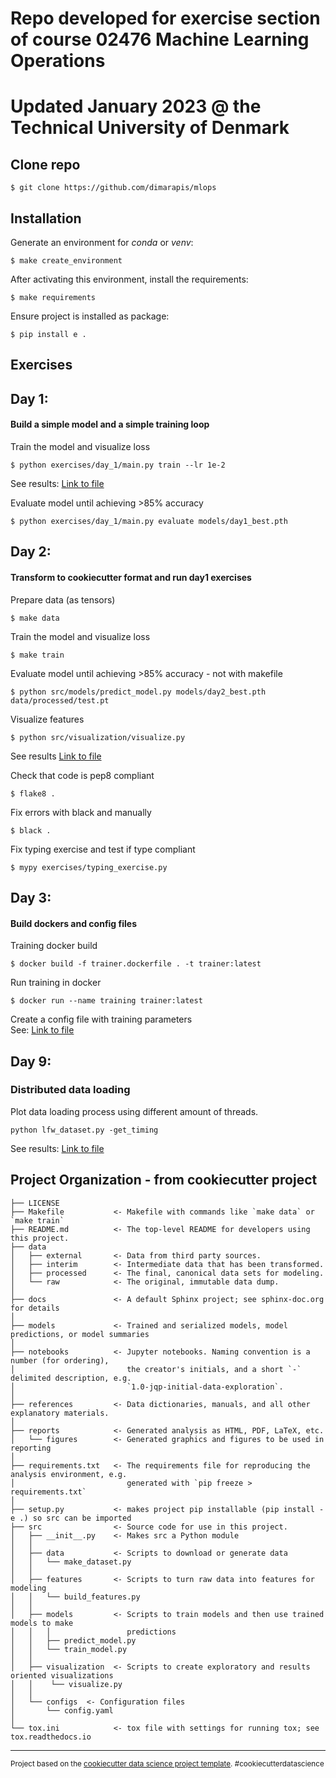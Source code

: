Repo developed for exercise section of course 02476 Machine Learning Operations
==============================
# Updated January 2023 @ the Technical University of Denmark
## Clone repo
```shell
$ git clone https://github.com/dimarapis/mlops
```
## Installation
Generate an environment for *conda* or *venv*:
```shell
$ make create_environment
```
After activating this environment, install the requirements:
```shell
$ make requirements
```
Ensure project is installed as package:
```shell
$ pip install e .
```

## Exercises
## Day 1:
#### Build a simple model and a simple training loop

Train the model and visualize loss
```shell
$ python exercises/day_1/main.py train --lr 1e-2
```
See results: [Link to file](reports/figures/training_loss.png)

Evaluate model until achieving >85% accuracy
```shell
$ python exercises/day_1/main.py evaluate models/day1_best.pth
```
## Day 2:
#### Transform to cookiecutter format and run day1 exercises

Prepare data (as tensors)
```shell
$ make data
```

Train the model and visualize loss
```shell
$ make train
```

Evaluate model until achieving >85% accuracy - not with makefile
```shell
$ python src/models/predict_model.py models/day2_best.pth data/processed/test.pt
```

Visualize features
```shell
$ python src/visualization/visualize.py
```
See results [Link to file](reports/figures/visualize.png)

Check that code is pep8 compliant
```shell
$ flake8 .
```

Fix errors with black and manually
```shell
$ black .
```

Fix typing exercise and test if type compliant
```shell
$ mypy exercises/typing_exercise.py
```

## Day 3:
#### Build dockers and config files
Training docker build
```shell
$ docker build -f trainer.dockerfile . -t trainer:latest
```
Run training in docker
```shell
$ docker run --name training trainer:latest
```

Create a config file with training parameters
<br/>
See: [Link to file](src/configs/config.yaml)

## Day 9:
### Distributed data loading

Plot data loading process using different amount of threads.
```shell
python lfw_dataset.py -get_timing
```
See results: [Link to file](reports/figures/num_workers_more_aug.png)


Project Organization - from cookiecutter project
------------

    ├── LICENSE
    ├── Makefile           <- Makefile with commands like `make data` or `make train`
    ├── README.md          <- The top-level README for developers using this project.
    ├── data
    │   ├── external       <- Data from third party sources.
    │   ├── interim        <- Intermediate data that has been transformed.
    │   ├── processed      <- The final, canonical data sets for modeling.
    │   └── raw            <- The original, immutable data dump.
    │
    ├── docs               <- A default Sphinx project; see sphinx-doc.org for details
    │
    ├── models             <- Trained and serialized models, model predictions, or model summaries
    │
    ├── notebooks          <- Jupyter notebooks. Naming convention is a number (for ordering),
    │                         the creator's initials, and a short `-` delimited description, e.g.
    │                         `1.0-jqp-initial-data-exploration`.
    │
    ├── references         <- Data dictionaries, manuals, and all other explanatory materials.
    │
    ├── reports            <- Generated analysis as HTML, PDF, LaTeX, etc.
    │   └── figures        <- Generated graphics and figures to be used in reporting
    │
    ├── requirements.txt   <- The requirements file for reproducing the analysis environment, e.g.
    │                         generated with `pip freeze > requirements.txt`
    │
    ├── setup.py           <- makes project pip installable (pip install -e .) so src can be imported
    ├── src                <- Source code for use in this project.
    │   ├── __init__.py    <- Makes src a Python module
    │   │
    │   ├── data           <- Scripts to download or generate data
    │   │   └── make_dataset.py
    │   │
    │   ├── features       <- Scripts to turn raw data into features for modeling
    │   │   └── build_features.py
    │   │
    │   ├── models         <- Scripts to train models and then use trained models to make
    │   │   │                 predictions
    │   │   ├── predict_model.py
    │   │   └── train_model.py
    │   │
    │   ├── visualization  <- Scripts to create exploratory and results oriented visualizations
    │   │    └── visualize.py
    │   │
    │   └── configs  <- Configuration files
    │       └── config.yaml
    │
    └── tox.ini            <- tox file with settings for running tox; see tox.readthedocs.io


--------

<p><small>Project based on the <a target="_blank" href="https://drivendata.github.io/cookiecutter-data-science/">cookiecutter data science project template</a>. #cookiecutterdatascience</small></p>
